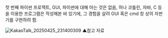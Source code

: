 첫 번째 파이썬 프로젝트, GUI, 파이썬에 대해 아는 것은 없음, 허나 코틀린, 자바, C 등을 이용한 프로그램은 작성해본 바 있기에, 그 경험을 살려 GUI 혹은 cmd 창 상의 자판기를 구현하려 함. 

![KakaoTalk_20250425_231400309](https://github.com/user-attachments/assets/fc57929c-5587-49e1-b678-78c296019663)
▲참고 자료 
